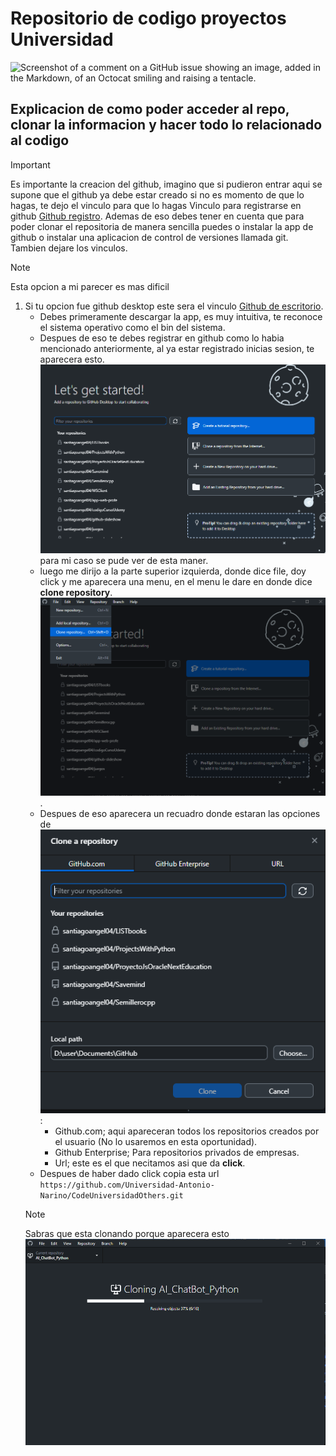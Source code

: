 # Repositorio de codigo proyectos Universidad

![Screenshot of a comment on a GitHub issue showing an image, added in the Markdown, of an Octocat smiling and raising a tentacle.](https://myoctocat.com/assets/images/base-octocat.svg)


## Explicacion de como poder acceder al repo, clonar la informacion y hacer todo lo relacionado al codigo
> [!IMPORTANT]
   >Es importante la creacion del github, imagino que si pudieron entrar aqui se supone que el github ya debe estar creado si no es momento de que lo hagas, te dejo el vinculo para que lo hagas
   >Vinculo para registrarse en github [Github registro](https://github.com/signup?ref_cta=Sign+up&ref_loc=header+logged+out&ref_page=%2F&source=header-home).
> Ademas de eso debes tener en cuenta que para poder clonar el repositoria de manera sencilla puedes o instalar la app de github o instalar una aplicacion de control de versiones llamada git. Tambien dejare los vinculos.

> [!NOTE]
> Esta opcion a mi parecer es mas dificil
1. Si tu opcion fue github desktop este sera el vinculo [Github de escritorio](https://desktop.github.com/).
   - Debes primeramente descargar la app, es muy intuitiva, te reconoce el sistema operativo como el bin del sistema.
   - Despues de eso te debes registrar en github como lo habia mencionado anteriormente, al ya estar registrado inicias sesion, te aparecera esto.
     ![Imagen principio githubdesktop](/imge/inicio.png) para mi caso se pude ver de esta maner.
   - luego me dirijo a la parte superior izquierda, donde dice file, doy click y me aparecera una menu, en el menu le dare en donde dice **clone repository**. ![clonacion repo](/imge/clonacion.png).
   - Despues de eso aparecera un recuadro donde estaran las opciones de ![url Clonacion](/imge/clonacionUrl.png) :
      - Github.com; aqui apareceran todos los repositorios creados por el usuario (No lo usaremos en esta oportunidad).
      - Github Enterprise; Para repositorios privados de empresas.
      - Url; este es el que necitamos asi que da **click**.
   - Despues de haber dado click copia esta url ``` https://github.com/Universidad-Antonio-Narino/CodeUniversidadOthers.git``` 
   > [!NOTE]
   > Sabras que esta clonando porque aparecera esto ![clonando...](/imge/yaClonado.png)

